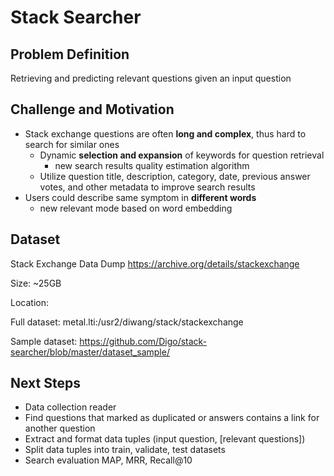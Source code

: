 Stack Searcher
=========

Problem Definition
---
Retrieving and predicting relevant questions given an input question

Challenge and Motivation
---
* Stack exchange questions are often **long and complex**, thus hard to search for similar ones
  * Dynamic **selection and expansion** of keywords for question retrieval 
    * new search results quality estimation algorithm
  * Utilize question title, description, category,  date, previous answer votes, and other metadata to improve search results  
* Users could describe same symptom in **different words**
  * new relevant mode based on word embedding  

Dataset
----
Stack Exchange Data Dump
https://archive.org/details/stackexchange

Size: ~25GB

Location: 

Full dataset:  metal.lti:/usr2/diwang/stack/stackexchange

Sample dataset: https://github.com/Digo/stack-searcher/blob/master/dataset_sample/

Next Steps
---
* Data collection reader
* Find questions that marked as duplicated or answers contains a link for another question
* Extract and format data tuples (input question, [relevant questions]) 
* Split data tuples into train, validate, test datasets
* Search evaluation MAP, MRR, Recall@10 
